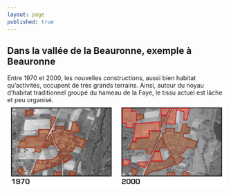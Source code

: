 ```yaml
---
layout: page
published: true
---
```


## Dans la vallée de la Beauronne, exemple à Beauronne

Entre 1970 et 2000, les nouvelles constructions, aussi bien habitat qu’activités, occupent de très grands terrains. Ainsi, autour du noyau d’habitat traditionnel groupé du hameau de la Faye, le tissu actuel est lâche et peu organisé.
![](data/images/1/histoire/1_histoire_POP10.jpg)
